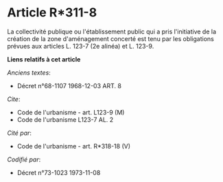 # Article R*311-8

La collectivité publique ou l'établissement public qui a pris l'initiative de la création de la zone d'aménagement concerté
est tenu par les obligations prévues aux articles L. 123-7 (2e alinéa) et L. 123-9.

**Liens relatifs à cet article**

_Anciens textes_:

  - Décret n°68-1107 1968-12-03 ART. 8

_Cite_:

  - Code de l'urbanisme - art. L123-9 (M)
  - Code de l'urbanisme L123-7 AL. 2

_Cité par_:

  - Code de l'urbanisme - art. R*318-18 (V)

_Codifié par_:

  - Décret n°73-1023 1973-11-08
